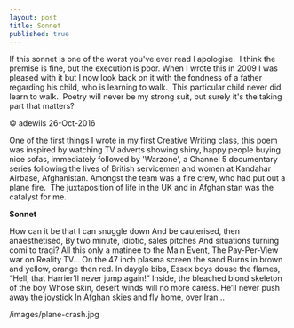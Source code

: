 ```yaml
---
layout: post
title: Sonnet
published: true
---
```


If this sonnet is one of the worst you've ever read I apologise.  I think the premise is fine, but the execution is poor. When I wrote this in 2009 I was pleased with it but I now look back on it with the fondness of a father regarding his child, who is learning to walk.  This particular child never did learn to walk.  Poetry will never be my strong suit, but surely it's the taking part that matters?

© adewils 26-Oct-2016

One of the first things I wrote in my first Creative Writing class, this poem was inspired by watching TV adverts showing shiny, happy people buying nice sofas, immediately followed by 'Warzone', a Channel 5 documentary series following the lives of British servicemen and women at Kandahar Airbase, Afghanistan. Amongst the team was a fire crew, who had put out a plane fire.  The juxtaposition of life in the UK and in Afghanistan was the catalyst for me.

**Sonnet**

How can it be that I can snuggle down
And be cauterised, then anaesthetised,
By two minute, idiotic, sales pitches
And situations turning comi to tragi?
All this only a matinee to the Main Event,
The Pay-Per-View war on Reality TV…
On the 47 inch plasma screen the sand
Burns in brown and yellow, orange then red.
In dayglo bibs, Essex boys douse the flames,
“Hell, that Harrier’ll never jump again!”
Inside, the bleached blond skeleton of the boy
Whose skin, desert winds will no more caress.
He’ll never push away the joystick
In Afghan skies and fly home, over Iran...

/images/plane-crash.jpg
